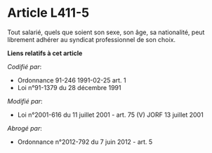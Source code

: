 # Article L411-5

Tout salarié, quels que soient son sexe, son âge, sa nationalité, peut librement adhérer au syndicat professionnel de son
choix.

**Liens relatifs à cet article**

_Codifié par_:

  - Ordonnance 91-246 1991-02-25 art. 1
  - Loi n°91-1379 du 28 décembre 1991

_Modifié par_:

  - Loi n°2001-616 du 11 juillet 2001 - art. 75 (V) JORF 13 juillet 2001

_Abrogé par_:

  - Ordonnance n°2012-792 du 7 juin 2012 - art. 5
